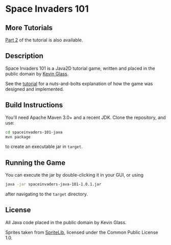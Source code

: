 # Space Invaders 101

## More Tutorials

[Part 2](https://github.com/marcliberatore/spaceinvaders-102-java) of the tutorial is also available.

## Description

Space Invaders 101 is a Java2D tutorial game, written and placed in the public domain by [Kevin Glass].

See the [tutorial] for a nuts-and-bolts explanation of how the game was designed and implemented.

[Kevin Glass]:http://www.cokeandcode.com/
[tutorial]:https://github.com/marcliberatore/spaceinvaders-101-java/blob/master/TUTORIAL.md

## Build Instructions

You'll need Apache Maven 3.0+ and a recent JDK. Clone the repository, and use:

```bash
cd spaceinvaders-101-java
mvn package
```

to create an executable jar in `target`. 

## Running the Game

You can execute the jar by double-clicking it in your GUI, or using

```bash
java -jar spaceinvaders-java-101-1.0.1.jar
```

after navigating to the `target` directory.

## License

All Java code placed in the public domain by Kevin Glass.

Sprites taken from [SpriteLib], licensed under the Common Public License 1.0.

[SpriteLib]:http://www.widgetworx.com/widgetworx/portfolio/spritelib.html
